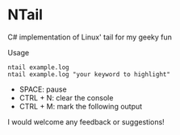 NTail
=============

C# implementation of Linux' tail for my geeky fun


Usage

    ntail example.log
    ntail example.log "your keyword to highlight"

* SPACE: pause
* CTRL + N: clear the console
* CTRL + M: mark the following output


I would welcome any feedback or suggestions!


